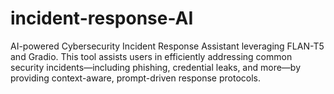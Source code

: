 # incident-response-AI
AI-powered Cybersecurity Incident Response Assistant leveraging FLAN-T5 and Gradio. This tool assists users in efficiently addressing common security incidents—including phishing, credential leaks, and more—by providing context-aware, prompt-driven response protocols.
